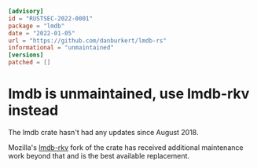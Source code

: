 ```toml
[advisory]
id = "RUSTSEC-2022-0001"
package = "lmdb"
date = "2022-01-05"
url = "https://github.com/danburkert/lmdb-rs"
informational = "unmaintained"
[versions]
patched = []
```

# lmdb is unmaintained, use lmdb-rkv instead

The lmdb crate hasn't had any updates since August 2018.

Mozilla's [lmdb-rkv](https://github.com/mozilla/lmdb-rs) fork of the crate has received additional maintenance work beyond that and is the best available replacement.
